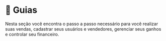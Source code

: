 # 🧭 Guias

Nesta seção você encontra o passo a passo necessário para você realizar suas vendas, cadastrar seus usuários e vendedores, gerenciar seus ganhos e controlar seu financeiro.

